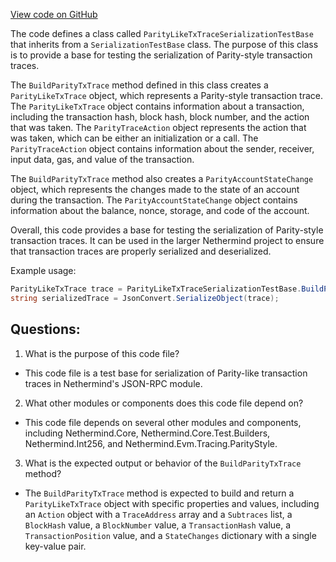 [View code on GitHub](https://github.com/NethermindEth/nethermind/src/Nethermind/Nethermind.JsonRpc.Test/Modules/Trace/ParityLikeTxTraceSerializationTestBase.cs)

The code defines a class called `ParityLikeTxTraceSerializationTestBase` that inherits from a `SerializationTestBase` class. The purpose of this class is to provide a base for testing the serialization of Parity-style transaction traces. 

The `BuildParityTxTrace` method defined in this class creates a `ParityLikeTxTrace` object, which represents a Parity-style transaction trace. The `ParityLikeTxTrace` object contains information about a transaction, including the transaction hash, block hash, block number, and the action that was taken. The `ParityTraceAction` object represents the action that was taken, which can be either an initialization or a call. The `ParityTraceAction` object contains information about the sender, receiver, input data, gas, and value of the transaction. 

The `BuildParityTxTrace` method also creates a `ParityAccountStateChange` object, which represents the changes made to the state of an account during the transaction. The `ParityAccountStateChange` object contains information about the balance, nonce, storage, and code of the account. 

Overall, this code provides a base for testing the serialization of Parity-style transaction traces. It can be used in the larger Nethermind project to ensure that transaction traces are properly serialized and deserialized. 

Example usage:

```csharp
ParityLikeTxTrace trace = ParityLikeTxTraceSerializationTestBase.BuildParityTxTrace();
string serializedTrace = JsonConvert.SerializeObject(trace);
```
## Questions: 
 1. What is the purpose of this code file?
- This code file is a test base for serialization of Parity-like transaction traces in Nethermind's JSON-RPC module.

2. What other modules or components does this code file depend on?
- This code file depends on several other modules and components, including Nethermind.Core, Nethermind.Core.Test.Builders, Nethermind.Int256, and Nethermind.Evm.Tracing.ParityStyle.

3. What is the expected output or behavior of the `BuildParityTxTrace` method?
- The `BuildParityTxTrace` method is expected to build and return a `ParityLikeTxTrace` object with specific properties and values, including an `Action` object with a `TraceAddress` array and a `Subtraces` list, a `BlockHash` value, a `BlockNumber` value, a `TransactionHash` value, a `TransactionPosition` value, and a `StateChanges` dictionary with a single key-value pair.